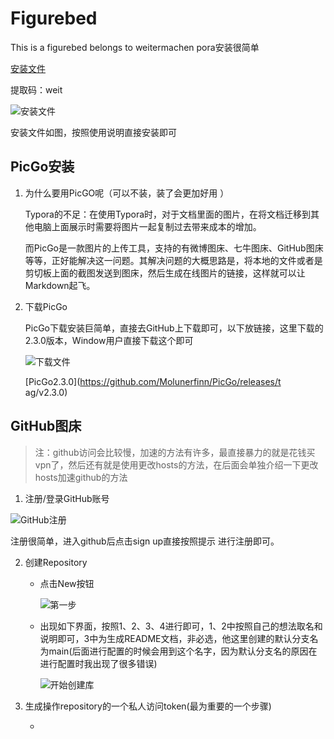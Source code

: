 # Figurebed
This is a figurebed belongs to weitermachen
pora安装很简单

[安装文件](https://pan.baidu.com/s/1RhFRciPPvignG5MeZ2AVbA)

提取码：weit

![安装文件](https://raw.githubusercontent.com/weitermachen/RepositoryName/main/img/image-20220627092426466.png)

安装文件如图，按照使用说明直接安装即可

## PicGo安装

1. 为什么要用PicGO呢（可以不装，装了会更加好用 ）

   Typora的不足：在使用Typora时，对于文档里面的图片，在将文档迁移到其他电脑上面展示时需要将图片一起复制过去带来成本的增加。

   而PicGo是一款图片的上传工具，支持的有微博图床、七牛图床、GitHub图床等等，正好能解决这一问题。其解决问题的大概思路是，将本地的文件或者是剪切板上面的截图发送到图床，然后生成在线图片的链接，这样就可以让Markdown起飞。

2. 下载PicGo

   PicGo下载安装巨简单，直接去GitHub上下载即可，以下放链接，这里下载的2.3.0版本，Window用户直接下载这个即可

   ![下载文件](https://raw.githubusercontent.com/weitermachen/RepositoryName/main/img/image-20220627094627875.png)

   [PicGo2.3.0](https://github.com/Molunerfinn/PicGo/releases/t	ag/v2.3.0)

## GitHub图床

> 注：github访问会比较慢，加速的方法有许多，最直接暴力的就是花钱买vpn了，然后还有就是使用更改hosts的方法，在后面会单独介绍一下更改hosts加速github的方法

1. 注册/登录GitHub账号

  ![GitHub注册](https://raw.githubusercontent.com/weitermachen/RepositoryName/main/img/image-20220627100634973.png)

  注册很简单，进入github后点击sign up直接按照提示 进行注册即可。

2. 创建Repository

   - 点击New按钮

     ![第一步](https://raw.githubusercontent.com/weitermachen/RepositoryName/main/img/image-20220627100949885.png)

   - 出现如下界面，按照1、2、3、4进行即可，1、2中按照自己的想法取名和说明即可，3中为生成README文档，非必选，他这里创建的默认分支名为main(后面进行配置的时候会用到这个名字，因为默认分支名的原因在进行配置时我出现了很多错误)

     ![开始创建库](https://raw.githubusercontent.com/weitermachen/RepositoryName/main/img/image-20220627101532047.png)

3. 生成操作repository的一个私人访问token(最为重要的一个步骤)

   - 
